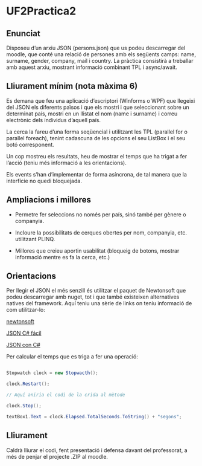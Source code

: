 # UF2Practica2

## Enunciat

Disposeu d’un arxiu JSON (persons.json) que us podeu descarregar del moodle, que conté una relació de persones amb els següents camps: name, surname, gender, company, mail i country. La pràctica consistirà a treballar amb aquest arxiu, mostrant informació combinant TPL i async/await.

## Lliurament mínim (nota màxima 6)

Es demana que feu una aplicació d’escriptori (Winforms o WPF) que llegeixi del JSON els diferents països i que els mostri i que seleccionant sobre un determinat país, mostri en un llistat el nom (name i surname) i correu electrònic dels individus d’aquell país.

La cerca la fareu d’una forma seqüencial i utilitzant les TPL (parallel for o parallel foreach), tenint cadascuna de les opcions el seu ListBox i el seu botó corresponent.

Un cop mostreu els resultats, heu de mostrar el temps que ha trigat a fer l’acció (teniu més informació a les orientacions).

Els events s’han d’implementar de forma asíncrona, de tal manera que la interfície no quedi bloquejada.

## Ampliacions i millores

* Permetre fer seleccions no només per país, sinó també per gènere o companyia.

* Incloure la possibilitats de cerques obertes per nom, companyia, etc. utilitzant PLINQ.

* Millores que creieu aportin usabilitat (bloqueig de botons, mostrar informació mentre es fa la cerca, etc.)

## Orientacions

Per llegir el JSON el més senzill és utilitzar el paquet de Newtonsoft que podeu descarregar amb nuget, tot i que també existeixen alternatives natives del framework. Aquí teniu una sèrie de links on teniu informació de com utilitzar-lo:

[newtonsoft](http://www.newtonsoft.com/json/help/html/SerializingJSON.htm)

[JSON C# fácil](https://www.campusmvp.es/recursos/post/Como-usar-JSON-en-NET-facilmente.aspx)

[JSON con C#](http://javierescobar.net/como-implementar-json-con-csharp/)

Per calcular el temps que es triga a fer una operació:

```csharp

Stopwatch clock = new Stopwacth();

clock.Restart();

// Aquí aniria el codi de la crida al mètode

clock.Stop();

textBox1.Text = clock.Elapsed.TotalSeconds.ToString() + "segons";
```

## Lliurament

Caldrà lliurar el codi, fent presentació i defensa davant del professorat, a més de penjar el projecte .ZIP al moodle.



